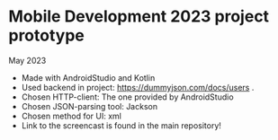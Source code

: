 # Mobile Development 2023 project prototype
May 2023
- Made with AndroidStudio and Kotlin
- Used backend in project: https://dummyjson.com/docs/users .
- Chosen HTTP-client: The one provided by AndroidStudio
- Chosen JSON-parsing tool: Jackson
- Chosen method for UI: xml
- Link to the screencast is found in the main repository!
